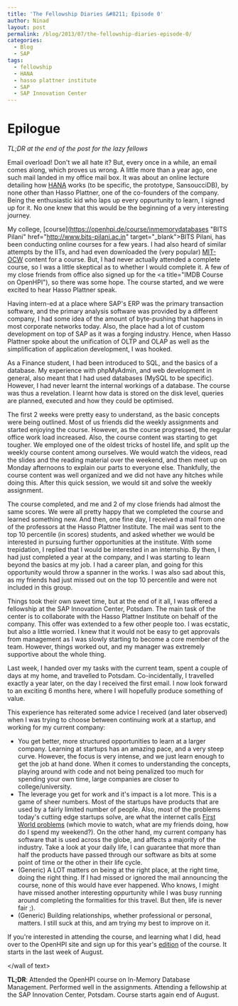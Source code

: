 ```yaml
---
title: 'The Fellowship Diaries &#8211; Episode 0'
author: Ninad
layout: post
permalink: /blog/2013/07/the-fellowship-diaries-episode-0/
categories:
  - Blog
  - SAP
tags:
  - fellowship
  - HANA
  - hasso plattner institute
  - SAP
  - SAP Innovation Center
---
```

# Epilogue

*TL;DR at the end of the post for the lazy fellows*

Email overload! Don't we all hate it? But, every once in a while, an email comes along, which proves us wrong. A little more than a year ago, one such mail landed in my office mail box. It was about an online lecture detailing how [HANA](http://en.wikipedia.org/wiki/SAP_HANA "SAP HANA on Wikipedia") works (to be specific, the prototype, SansoucciDB), by none other than Hasso Plattner, one of the co-founders of the company. Being the enthusiastic kid who laps up every oppurtunity to learn, I signed up for it. No one knew that this would be the beginning of a very interesting journey.

My college, [course](https://openhpi.de/course/inmemorydatabases "BITS Pilani" href="http://www.bits-pilani.ac.in" target="_blank">BITS Pilani</a>, has been conducting online courses for a few years. I had also heard of similar attempts by the IITs, and had even downloaded the (very popular) [MIT-OCW](http://ocw.mit.edu/ "MIT Open Course Ware") content for a course. But, I had never actually attended a complete course, so I was a little skeptical as to whether I would complete it. A few of my close friends from office also signed up for the <a title="IMDB Course on OpenHPI"), so there was some hope. The course started, and we were excited to hear Hasso Plattner speak.

Having intern-ed at a place where SAP's ERP was the primary transaction software, and the primary analysis software was provided by a different company, I had some idea of the amount of byte-pushing that happens in most corporate networks today. Also, the place had a lot of custom development on top of SAP as it was a forging industry. Hence, when Hasso Plattner spoke about the unification of OLTP and OLAP as well as the simplification of application development, I was hooked.

As a Finance student, I had been introduced to SQL, and the basics of a database. My experience with phpMyAdmin, and web development in general, also meant that I had used databases (MySQL to be specific). However, I had never learnt the internal workings of a database. The course was thus a revelation. I learnt how data is stored on the disk level, queries are planned, executed and how they could be optimised.

The first 2 weeks were pretty easy to understand, as the basic concepts were being outlined. Most of us friends did the weekly assignments and started enjoying the course. However, as the course progressed, the regular office work load increased. Also, the course content was starting to get tougher. We employed one of the oldest tricks of hostel life, and split up the weekly course content among ourselves. We would watch the videos, read the slides and the reading material over the weekend, and then meet up on Monday afternoons to explain our parts to everyone else. Thankfully, the course content was well organized and we did not have any hitches while doing this. After this quick session, we would sit and solve the weekly assignment.

The course completed, and me and 2 of my close friends had almost the same scores. We were all pretty happy that we completed the course and learned something new. And then, one fine day, I received a mail from one of the professors at the Hasso Plattner Institute. The mail was sent to the top 10 percentile (in scores) students, and asked whether we would be interested in pursuing further opportunities at the institute. With some trepidation, I replied that I would be interested in an internship. By then, I had just completed a year at the company, and I was starting to learn beyond the basics at my job. I had a career plan, and going for this opportunity would throw a spanner in the works. I was also sad about this, as my friends had just missed out on the top 10 percentile and were not included in this group.

Things took their own sweet time, but at the end of it all, I was offered a fellowship at the SAP Innovation Center, Potsdam. The main task of the center is to collaborate with the Hasso Plattner Institute on behalf of the company. This offer was extended to a few other people too. I was ecstatic, but also a little worried. I knew that it would not be easy to get approvals from management as I was slowly starting to become a core member of the team. However, things worked out, and my manager was extremely supportive about the whole thing.

Last week, I handed over my tasks with the current team, spent a couple of days at my home, and travelled to Potsdam. Co-incidentally, I travelled exactly a year later, on the day I received the first email. I now look forward to an exciting 6 months here, where I will hopefully produce something of value.

This experience has reiterated some advice I received (and later observed) when I was trying to choose between continuing work at a startup, and working for my current company:

  * You get better, more structured opportunities to learn at a larger company. Learning at startups has an amazing pace, and a very steep curve. However, the focus is very intense, and we just learn enough to get the job at hand done. When it comes to understanding the concepts, playing around with code and not being penalized too much for spending your own time, large companies are closer to college/university.
  * The leverage you get for work and it's impact is a lot more. This is a game of sheer numbers. Most of the startups have products that are used by a fairly limited number of people. Also, most of the problems today's cutting edge startups solve, are what the internet calls [First World problems](https://twitter.com/search?q=firstworldproblems "#firstworldproblems") (which movie to watch, what are my friends doing, how do I spend my weekend?). On the other hand, my current company has software that is used across the globe, and affects a majority of the industry. Take a look at your daily life, I can guarantee that more than half the products have passed through our software as bits at some point of time or the other in their life cycle.
  * (Generic) A LOT matters on being at the right place, at the right time, doing the right thing. If I had missed or ignored the mail announcing the course, none of this would have ever happened. Who knows, I might have missed another interesting oppurtunity while I was busy running around completing the formalities for this travel. But then, life is never fair ;).
  * (Generic) Building relationships, whether professional or personal, matters. I still suck at this, and am trying my best to improve on it.

If you're interested in attending the course, and learning what I did, head over to the OpenHPI site and sign up for this year's [edition](https://openhpi.de/course/imdb2013 "IMDB 2013 edition on OpenHPI") of the course. It starts in the last week of August.

</wall of text>

**TL;DR**: Attended the OpenHPI course on In-Memory Database Management. Performed well in the assignments. Attending a fellowship at the SAP Innovation Center, Potsdam. Course starts again end of August.
